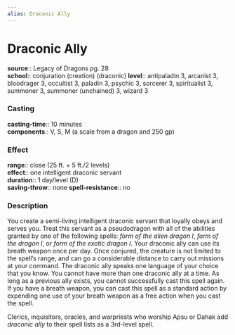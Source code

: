```yaml
---
alias: Draconic Ally
---
```


# Draconic Ally 

**source**:: Legacy of Dragons pg. 28  
**school**:: conjuration (creation) (draconic)
**level**:: antipaladin 3, arcanist 3, bloodrager 3, occultist 3, paladin 3, psychic 3, sorcerer 3, spiritualist 3, summoner 3, summoner (unchained) 3, wizard 3

### Casting 

**casting-time**:: 10 minutes  
**components**:: V, S, M (a scale from a dragon and 250 gp)

### Effect 

**range**:: close (25 ft. + 5 ft./2 levels)  
**effect**:: one intelligent draconic servant  
**duration**:: 1 day/level (D)  
**saving-throw**:: none
**spell-resistance**:: no

### Description 

You create a semi-living intelligent draconic servant that loyally obeys and serves you. Treat this servant as a pseudodragon with all of the abilities granted by one of the following spells: *form of the alien dragon I*, *form of the dragon I*, or *form of the exotic dragon I*. Your draconic ally can use its breath weapon once per day. Once conjured, the creature is not limited to the spell’s range, and can go a considerable distance to carry out missions at your command. The draconic ally speaks one language of your choice that you know. You cannot have more than one draconic ally at a time. As long as a previous ally exists, you cannot successfully cast this spell again. If you have a breath weapon, you can cast this spell as a standard action by expending one use of your breath weapon as a free action when you cast the spell.  
  
Clerics, inquisitors, oracles, and warpriests who worship Apsu or Dahak add *draconic ally* to their spell lists as a 3rd-level spell.
